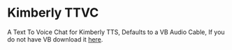 # Kimberly TTVC
A Text To Voice Chat for Kimberly TTS, Defaults to a VB Audio Cable, If you do not have VB download it [here](https://vb-audio.com/Cable/).
